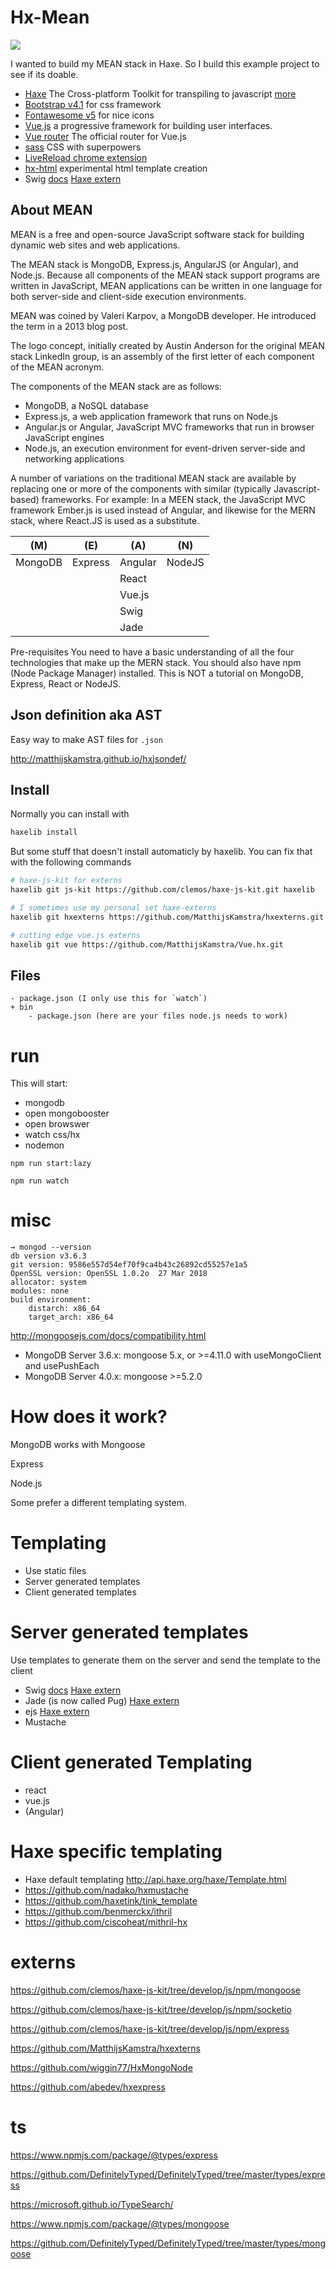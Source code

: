 # Hx-Mean

![](docs/img/banner.png)



I wanted to build my MEAN stack in Haxe. So I build this example project to see if its doable.


- [Haxe](http://www.haxe.org) The Cross-platform Toolkit for transpiling to javascript [more](READ_HAXE.MD)
- [Bootstrap v4.1](https://getbootstrap.com/) for css framework
- [Fontawesome v5](https://fontawesome.com) for nice icons
- [Vue.js](https://vuejs.org/) a progressive framework for building user interfaces.
- [Vue router](https://github.com/vuejs/vue-router) The official router for Vue.js
- [sass](http://sass-lang.com/) CSS with superpowers
- [LiveReload chrome extension](https://chrome.google.com/webstore/detail/livereload/jnihajbhpnppcggbcgedagnkighmdlei?hl=en)
- [hx-html](https://github.com/MatthijsKamstra/hx-html) experimental html template creation
- Swig [docs](http://node-swig.github.io/swig-templates/docs/) [Haxe extern](https://github.com/clemos/haxe-js-kit/blob/develop/js/npm/Swig.hx)


## About MEAN

>
MEAN is a free and open-source JavaScript software stack for building dynamic web sites and web applications.

The MEAN stack is MongoDB, Express.js, AngularJS (or Angular), and Node.js. Because all components of the MEAN stack support programs are written in JavaScript, MEAN applications can be written in one language for both server-side and client-side execution environments.
>>

MEAN was coined by Valeri Karpov, a MongoDB developer. He introduced the term in a 2013 blog post.

The logo concept, initially created by Austin Anderson for the original MEAN stack LinkedIn group, is an assembly of the first letter of each component of the MEAN acronym.

The components of the MEAN stack are as follows:

- MongoDB, a NoSQL database
- Express.js, a web application framework that runs on Node.js
- Angular.js or Angular, JavaScript MVC frameworks that run in browser JavaScript engines
- Node.js, an execution environment for event-driven server-side and networking applications

A number of variations on the traditional MEAN stack are available by replacing one or more of the components with similar (typically Javascript-based) frameworks. For example: In a MEEN stack, the JavaScript MVC framework Ember.js is used instead of Angular, and likewise for the MERN stack, where React.JS is used as a substitute.


| (M) | (E) | (A) | (N)
| --- | --- | --- | ---
| MongoDB | Express | Angular | NodeJS
|  |  | React |
|  |  | Vue.js |
|  |  | Swig |
|  |  | Jade |


>
Pre-requisites
You need to have a basic understanding of all the four technologies that make up the MERN stack. You should also have npm (Node Package Manager) installed. This is NOT a tutorial on MongoDB, Express, React or NodeJS.



## Json definition aka AST

Easy way to make AST files for `.json`

<http://matthijskamstra.github.io/hxjsondef/>

## Install

Normally you can install with

```bash
haxelib install
```

But some stuff that doesn't install automaticly by haxelib.
You can fix that with the following commands

```bash
# haxe-js-kit for externs
haxelib git js-kit https://github.com/clemos/haxe-js-kit.git haxelib

# I sometimes use my personal set haxe-externs
haxelib git hxexterns https://github.com/MatthijsKamstra/hxexterns.git

# cutting edge vue.js externs
haxelib git vue https://github.com/MatthijsKamstra/Vue.hx.git
```




## Files

```
- package.json (I only use this for `watch`)
+ bin
	- package.json (here are your files node.js needs to work)
```


# run


This will start:

- mongodb
- open mongobooster
- open browswer
- watch css/hx
- nodemon

```
npm run start:lazy
```


```
npm run watch
```



# misc

```
→ mongod --version
db version v3.6.3
git version: 9586e557d54ef70f9ca4b43c26892cd55257e1a5
OpenSSL version: OpenSSL 1.0.2o  27 Mar 2018
allocator: system
modules: none
build environment:
    distarch: x86_64
    target_arch: x86_64
```

http://mongoosejs.com/docs/compatibility.html

-  MongoDB Server 3.6.x: mongoose 5.x, or >=4.11.0 with useMongoClient and usePushEach
- MongoDB Server 4.0.x: mongoose >=5.2.0


# How does it work?

MongoDB works with Mongoose

Express

Node.js

Some prefer a different templating system.


# Templating

- Use static files
- Server generated templates
- Client generated templates

# Server generated templates

Use templates to generate them on the server and send the template to the client

- Swig [docs](http://node-swig.github.io/swig-templates/docs/) [Haxe extern](https://github.com/clemos/haxe-js-kit/blob/develop/js/npm/Swig.hx)
- Jade (is now called Pug) [Haxe extern](https://github.com/clemos/haxe-js-kit/blob/develop/js/npm/Jade.hx)
- ejs [Haxe extern](https://github.com/clemos/haxe-js-kit/blob/develop/js/npm/Ejs.hx)
- Mustache

# Client generated Templating

- react
- vue.js
- (Angular)



# Haxe specific templating

- Haxe default templating <http://api.haxe.org/haxe/Template.html>
- https://github.com/nadako/hxmustache
- https://github.com/haxetink/tink_template
- https://github.com/benmerckx/ithril
- https://github.com/ciscoheat/mithril-hx






# externs

https://github.com/clemos/haxe-js-kit/tree/develop/js/npm/mongoose


https://github.com/clemos/haxe-js-kit/tree/develop/js/npm/socketio


https://github.com/clemos/haxe-js-kit/tree/develop/js/npm/express





https://github.com/MatthijsKamstra/hxexterns



https://github.com/wiggin77/HxMongoNode




https://github.com/abedev/hxexpress


# ts

https://www.npmjs.com/package/@types/express

https://github.com/DefinitelyTyped/DefinitelyTyped/tree/master/types/express




https://microsoft.github.io/TypeSearch/





https://www.npmjs.com/package/@types/mongoose


https://github.com/DefinitelyTyped/DefinitelyTyped/tree/master/types/mongoose





